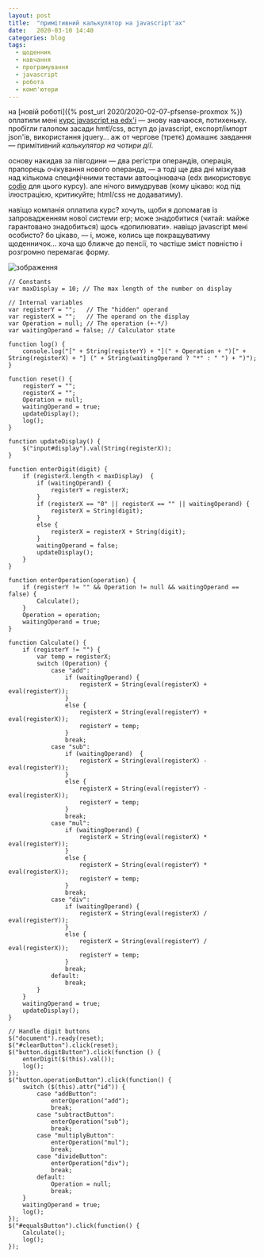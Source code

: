 ```yaml
---
layout: post
title:  "примітивний калькулятор на javascript'ах"
date:   2020-03-10 14:40
categories: blog
tags: 
  - щоденник
  - навчання
  - програмування
  - javascript
  - робота
  - комп'ютери
---
```


на [новій роботі]({% post_url 2020/2020-02-07-pfsense-proxmox %}) оплатили мені [курс javascript на edx'і](https://courses.edx.org/courses/course-v1:PennX+SD4x+3T2019) — знову навчаюся, потихеньку. пробігли галопом засади hmtl/css, вступ до javascript, експорт/імпорт json'ів, використання jquery… аж от чергове (третє) домашнє завдання — примітивний *калькулятор на чотири дії*.

основу накидав за півгодини — два регістри операндів, операція, прапорець очікування нового операнда, — а тоді ще два дні мізкував над кількома специфічними тестами автооцінювача (edx використовує [codio](https://codio.com) для цього курсу). але нічого вимудрував (кому цікаво: код під ілюстрацією, критикуйте; html/css не додаватиму).

навіщо компанія оплатила курс? хочуть, щоби я допомагав із запровадженням нової системи erp; може знадобитися (читай: майже гарантовано знадобиться) щось «допилювати». навіщо javascript мені особисто? бо цікаво, — і, може, колись ще покращуватиму щоденничок… хоча що ближче до пенсії, то частіше зміст повністю і розгромно перемагає форму.

![зображення](/assets/images/2020/2020-03-10-javascript-calc.jpg)

    // Constants
    var maxDisplay = 10; // The max length of the number on display

    // Internal variables
    var registerY = "";   // The "hidden" operand
    var registerX = "";   // The operand on the display
    var Operation = null; // The operation (+-*/)
    var waitingOperand = false; // Calculator state

    function log() {
        console.log("[" + String(registerY) + "](" + Operation + ")[" + String(registerX) + "] (" + String(waitingOperand ? "*" : " ") + ")");
    }

    function reset() {
        registerY = "";
        registerX = "";
        Operation = null;
        waitingOperand = true;
        updateDisplay();
        log();
    }

    function updateDisplay() {
        $("input#display").val(String(registerX));
    }

    function enterDigit(digit) {
        if (registerX.length < maxDisplay)  {
            if (waitingOperand) {
                registerY = registerX;
            }
            if (registerX == "0" || registerX == "" || waitingOperand) {
                registerX = String(digit);
            }
            else {
                registerX = registerX + String(digit);
            }
            waitingOperand = false;
            updateDisplay();
        }
    }

    function enterOperation(operation) {
        if (registerY != "" && Operation != null && waitingOperand == false) {
            Calculate();
        }
        Operation = operation;
        waitingOperand = true;
    }

    function Calculate() {
        if (registerY != "") {
            var temp = registerX;
            switch (Operation) {
                case "add":
                    if (waitingOperand) {
                        registerX = String(eval(registerX) + eval(registerY));
                    }
                    else {
                        registerX = String(eval(registerY) + eval(registerX));
                        registerY = temp;
                    }
                    break;
                case "sub":
                    if (waitingOperand)  {
                        registerX = String(eval(registerX) - eval(registerY));
                    } 
                    else {
                        registerX = String(eval(registerY) - eval(registerX));
                        registerY = temp;
                    }
                    break;
                case "mul":
                    if (waitingOperand) {
                        registerX = String(eval(registerX) * eval(registerY));
                    }
                    else {
                        registerX = String(eval(registerY) * eval(registerX));
                        registerY = temp;
                    }
                    break;
                case "div":
                    if (waitingOperand) {
                        registerX = String(eval(registerX) / eval(registerY));
                    }
                    else {
                        registerX = String(eval(registerY) / eval(registerX));
                        registerY = temp;
                    }
                    break;
                default:
                    break;
            }
        }
        waitingOperand = true;
        updateDisplay();
    }

    // Handle digit buttons
    $("document").ready(reset);
    $("#clearButton").click(reset);
    $("button.digitButton").click(function () {
        enterDigit($(this).val());
        log();
    });
    $("button.operationButton").click(function() {
        switch ($(this).attr("id")) {
            case "addButton":
                enterOperation("add");
                break;
            case "subtractButton":
                enterOperation("sub");
                break;
            case "multiplyButton":
                enterOperation("mul");
                break;
            case "divideButton":
                enterOperation("div");
                break;
            default:
                Operation = null;
                break;
        }
        waitingOperand = true;
        log();
    });
    $("#equalsButton").click(function() {
        Calculate();
        log();
    });
